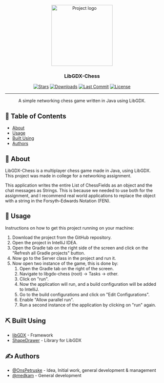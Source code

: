 <p align="center">
  <a href="https://github.com/pkg-dot-zip/libgdx-chess" rel="noopener">
 <img width=200px height=200px src="" alt="Project logo"></a>
</p>

<h3 align="center">LibGDX-Chess</h3>

<div align="center">

  [![Stars](https://img.shields.io/github/stars/pkg-dot-zip/libgdx-chess)](https://github.com/pkg-dot-zip/libgdx-chess/stargazers)
  [![Downloads](https://img.shields.io/github/downloads/pkg-dot-zip/libgdx-chess/total)](https://github.com/pkg-dot-zip/libgdx-chess/releases)
  [![Last Commit](https://img.shields.io/github/last-commit/pkg-dot-zip/libgdx-chess)](https://github.com/pkg-dot-zip/libgdx-chess/commits/development)
  [![License](https://img.shields.io/github/license/pkg-dot-zip/libgdx-chess)](/LICENSE)

</div>

---

<p align="center"> A simple networking chess game written in Java using LibGDX.
    <br> 
</p>

## 📝 Table of Contents
- [About](#about)
- [Usage](#usage)
- [Built Using](#built_using)
- [Authors](#authors)

## 🧐 About <a name = "about"></a>
LibGDX-Chess is a multiplayer chess game made in Java, using LibGDX. This project was made in college for a networking assignment.

This application writes the entire List of ChessFields as an object and the chat messages as Strings. This is because we needed to use both
for the assignment, and I recommend real world applications to replace the object with a string in the Forsyth–Edwards Notation (FEN).

## 🎈 Usage <a name="usage"></a>
Instructions on how to get this project running on your machine:

1. Download the project from the GitHub repository.
1. Open the project in IntelliJ IDEA.
1. Open the Gradle tab on the right side of the screen and click on the "Refresh all Gradle projects" button.
1. Now go to the Server class in the project and run it.
1. Now open two instance of the game, this is done by:
    1. Open the Gradle tab on the right of the screen.
    1. Navigate to libgdx-chess (root) -> Tasks -> other.
    1. Click on "run".
    1. Now the application will run, and a build configuration will be added to IntelliJ.
    1. Go to the build configurations and click on "Edit Configurations".
    1. Enable "Allow parallel run".
    1. Run a second instance of the application by clicking on "run" again.

## ⛏️ Built Using <a name = "built_using"></a>
- [libGDX](https://libgdx.com/) - Framework
- [ShapeDrawer](https://github.com/earlygrey/shapedrawer) - Library for LibGDX

## ✍️ Authors <a name = "authors"></a>
- [@OnsPetruske](https://github.com/pkg-dot-zip) - Idea, Initial work, general development & management
- [@medkam](https://github.com/medkam) - General development
